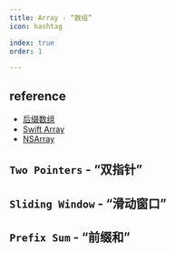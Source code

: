 ```yaml
---
title: Array - “数组”
icon: hashtag

index: true
order: 1

---
```


<!-- more -->

## reference

- [后缀数组](https://visualgo.net/zh/suffixarray/print)
- [Swift Array](https://github.com/apple/swift/blob/main/stdlib/public/core/Array.swift)
- [NSArray](https://github.com/apple/swift-corelibs-foundation/blob/main/Sources/Foundation/NSArray.swift)

## `Two Pointers` - “双指针”

<!-- 删除有序数组中的重复项 -->
<!-- @include: @leetcode/problems/0x0000.md#0026 -->

<!-- 删除有序数组中的重复项 II -->
<!-- @include: @leetcode/problems/0x0000.md#0080 -->

<!-- 移除元素 -->
<!-- @include: @leetcode/problems/0x0000.md#0027 -->

<!-- 移动零 -->
<!-- @include: @leetcode/problems/0x0200.md#0283 -->

<!-- 两数之和 II - 输入有序数组 -->
<!-- @include: @leetcode/problems/0x0100.md#0167 -->

<!-- 颜色分类 -->
<!-- @include: @leetcode/problems/0x0000.md#0075 -->


## `Sliding Window` - “滑动窗口”



## `Prefix Sum` - “前缀和”



